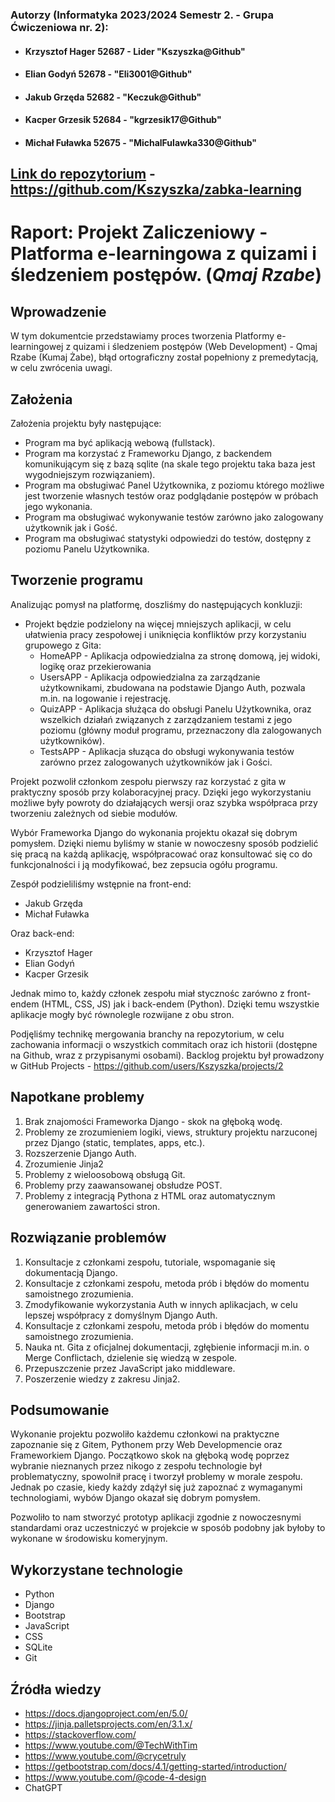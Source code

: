 ### Autorzy (Informatyka 2023/2024 Semestr 2. - Grupa Ćwiczeniowa nr. 2):
- #### Krzysztof Hager 52687 - Lider "Kszyszka@Github"
- #### Elian Godyń 52678 - "Eli3001@Github"
- #### Jakub Grzęda 52682 - "Keczuk@Github"
- #### Kacper Grzesik 52684 - "kgrzesik17@Github"
- #### Michał Fuławka 52675 - "MichalFulawka330@Github"
## [Link do repozytorium](https://github.com/Kszyszka/zabka-learning) - https://github.com/Kszyszka/zabka-learning
# Raport: Projekt Zaliczeniowy - Platforma e-learningowa z quizami i śledzeniem postępów. (***Qmaj Rzabe***)

## Wprowadzenie

W tym dokumentcie przedstawiamy proces tworzenia Platformy e-learningowej z quizami i śledzeniem postępów (Web Development) - Qmaj Rzabe (Kumaj Żabe), błąd ortograficzny został popełniony z premedytacją, w celu zwrócenia uwagi.

## Założenia

Założenia projektu były następujące:
- Program ma być aplikacją webową (fullstack).
- Program ma korzystać z Frameworku Django, z backendem komunikującym się z bazą sqlite (na skale tego projektu taka baza jest wygodniejszym rozwiązaniem).
- Program ma obsługiwać Panel Użytkownika, z poziomu którego możliwe jest tworzenie własnych testów oraz podglądanie postępów w próbach jego wykonania.
- Program ma obsługiwać wykonywanie testów zarówno jako zalogowany użytkownik jak i Gość.
- Program ma obsługiwać statystyki odpowiedzi do testów, dostępny z poziomu Panelu Użytkownika.

## Tworzenie programu

Analizując pomysł na platformę, doszliśmy do następujących konkluzji:
- Projekt będzie podzielony na więcej mniejszych aplikacji, w celu ułatwienia pracy zespołowej i uniknięcia konfliktów przy korzystaniu grupowego z Gita:
    - HomeAPP - Aplikacja odpowiedzialna za stronę domową, jej widoki, logikę oraz przekierowania
    - UsersAPP - Aplikacja odpowiedzialna za zarządzanie użytkownikami, zbudowana na podstawie Django Auth, pozwala m.in. na logowanie i rejestrację.
    - QuizAPP - Aplikacja służąca do obsługi Panelu Użytkownika, oraz wszelkich działań związanych z zarządzaniem testami z jego poziomu (główny moduł programu, przeznaczony dla zalogowanych użytkowników).
    - TestsAPP - Aplikacja słuząca do obsługi wykonywania testów zarówno przez zalogowanych użytkowników jak i Gości.

Projekt pozwolił członkom zespołu pierwszy raz korzystać z gita w praktyczny sposób przy kolaboracyjnej pracy. Dzięki jego wykorzystaniu możliwe były powroty do działających wersji oraz szybka współpraca przy tworzeniu zależnych od siebie modułów.

Wybór Frameworka Django do wykonania projektu okazał się dobrym pomysłem. Dzięki niemu byliśmy w stanie w nowoczesny sposób podzielić się pracą na każdą aplikację, współpracować oraz konsultować się co do funkcjonalności i ją modyfikować, bez zepsucia ogółu programu.

Zespół podzieliliśmy wstępnie na front-end:
- Jakub Grzęda
- Michał Fuławka

Oraz back-end:
- Krzysztof Hager
- Elian Godyń
- Kacper Grzesik

Jednak mimo to, każdy członek zespołu miał stycznośc zarówno z front-endem (HTML, CSS, JS) jak i back-endem (Python). Dzięki temu wszystkie aplikacje mogły być równolegle rozwijane z obu stron.

Podjęliśmy technikę mergowania branchy na repozytorium, w celu zachowania informacji o wszystkich commitach oraz ich historii (dostępne na Github, wraz z przypisanymi osobami). Backlog projektu był prowadzony w GitHub Projects - https://github.com/users/Kszyszka/projects/2

## Napotkane problemy

1. Brak znajomości Frameworka Django - skok na głęboką wodę.
2. Problemy ze zrozumieniem logiki, views, struktury projektu narzuconej przez Django (static, templates, apps, etc.).
3. Rozszerzenie Django Auth.
4. Zrozumienie Jinja2
5. Problemy z wieloosobową obsługą Git.
6. Problemy przy zaawansowanej obsłudze POST.
7. Problemy z integracją Pythona z HTML oraz automatycznym generowaniem zawartości stron.

## Rozwiązanie problemów

1. Konsultacje z członkami zespołu, tutoriale, wspomaganie się dokumentacją Django.
2. Konsultacje z członkami zespołu, metoda prób i błędów do momentu samoistnego zrozumienia.
3. Zmodyfikowanie wykorzystania Auth w innych aplikacjach, w celu lepszej współpracy z domyślnym Django Auth.
4. Konsultacje z członkami zespołu, metoda prób i błędów do momentu samoistnego zrozumienia.
5. Nauka nt. Gita z oficjalnej dokumentacji, zgłębienie informacji m.in. o Merge Conflictach, dzielenie się wiedzą w zespole.
6. Przepuszczenie przez JavaScript jako middleware.
7. Poszerzenie wiedzy z zakresu Jinja2.

## Podsumowanie

Wykonanie projektu pozwoliło każdemu członkowi na praktyczne zapoznanie się z Gitem, Pythonem przy Web Developmencie oraz Frameworkiem Django. Początkowo skok na głęboką wodę poprzez wybranie nieznanych przez nikogo z zespołu technologie był problematyczny, spowolnił pracę i tworzył problemy w morale zespołu. Jednak po czasie, kiedy każdy zdążył się już zapoznać z wymaganymi technologiami, wybów Django okazał się dobrym pomysłem.

Pozwoliło to nam stworzyć prototyp aplikacji zgodnie z nowoczesnymi standardami oraz uczestniczyć w projekcie w sposób podobny jak byłoby to wykonane w środowisku komeryjnym.

## Wykorzystane technologie

- Python
- Django
- Bootstrap
- JavaScript
- CSS
- SQLite
- Git

## Źródła wiedzy

- https://docs.djangoproject.com/en/5.0/
- https://jinja.palletsprojects.com/en/3.1.x/
- https://stackoverflow.com/
- https://www.youtube.com/@TechWithTim
- https://www.youtube.com/@crycetruly
- https://getbootstrap.com/docs/4.1/getting-started/introduction/
- https://www.youtube.com/@code-4-design
- ChatGPT
